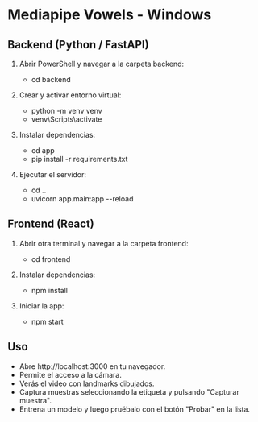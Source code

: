 Mediapipe Vowels - Windows
==========================

Backend (Python / FastAPI)
--------------------------
1. Abrir PowerShell y navegar a la carpeta backend:
   - cd backend

2. Crear y activar entorno virtual:
   - python -m venv venv
   - venv\Scripts\activate

3. Instalar dependencias:
   - cd app
   - pip install -r requirements.txt

5. Ejecutar el servidor:
   - cd ..
   - uvicorn app.main:app --reload

Frontend (React)
----------------
1. Abrir otra terminal y navegar a la carpeta frontend:
   - cd frontend

2. Instalar dependencias:
   - npm install

3. Iniciar la app:
   - npm start

Uso
---
- Abre http://localhost:3000 en tu navegador.
- Permite el acceso a la cámara.
- Verás el video con landmarks dibujados.
- Captura muestras seleccionando la etiqueta y pulsando "Capturar muestra".
- Entrena un modelo y luego pruébalo con el botón "Probar" en la lista.

